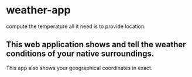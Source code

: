 # weather-app
compute the temperature all it need is to provide location.
## This web application shows and tell the weather conditions of your native surroundings.
This app also shows your geographical coordinates in exact.

